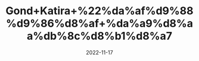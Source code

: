 ---
title: 'Gond+Katira+%22%da%af%d9%88%d9%86%d8%af+%da%a9%d8%aa%db%8c%d8%b1%d8%a7'
date: '2022-11-17' 
metatag: '' 
inventory: '0' 
draft: false 
# meta description 
shortDescripton: 'Tragacanth+Gum%22It+prevents+Heatstrok%2c+provides+Post-pregnancy+Strength+and+treats+Urinary+Complications.'
description: 'Natural+Gums+%d9%82%d8%af%d8%b1%d8%aa%db%8c+%da%af%d9%88%d9%86%d8%af'
longdescription: ''
tags: ''
brand: ''
subCategory: ''
sellCount: '0'
featured: True
# product Price
price: '60.0'
# Product Short Description
shortDescription: 'Tragacanth+Gum%22It+prevents+Heatstrok%2c+provides+Post-pregnancy+Strength+and+treats+Urinary+Complications.'
productID: '8E149924-222A-ED11-9968-005056B3A416'
type: 'products'
category: 'Natural+Gums+%d9%82%d8%af%d8%b1%d8%aa%db%8c+%da%af%d9%88%d9%86%d8%af' 
thumnailproduct: 'https://eraconnect.blob.core.windows.net/product-images/aminsaddiquidawakhana/8E149924-222A-ED11-9968-005056B3A416.webp' 
images:
  - image: 'https://eraconnect.blob.core.windows.net/product-images/aminsaddiquidawakhana/8E149924-222A-ED11-9968-005056B3A416.webp'  
Variants:
---
